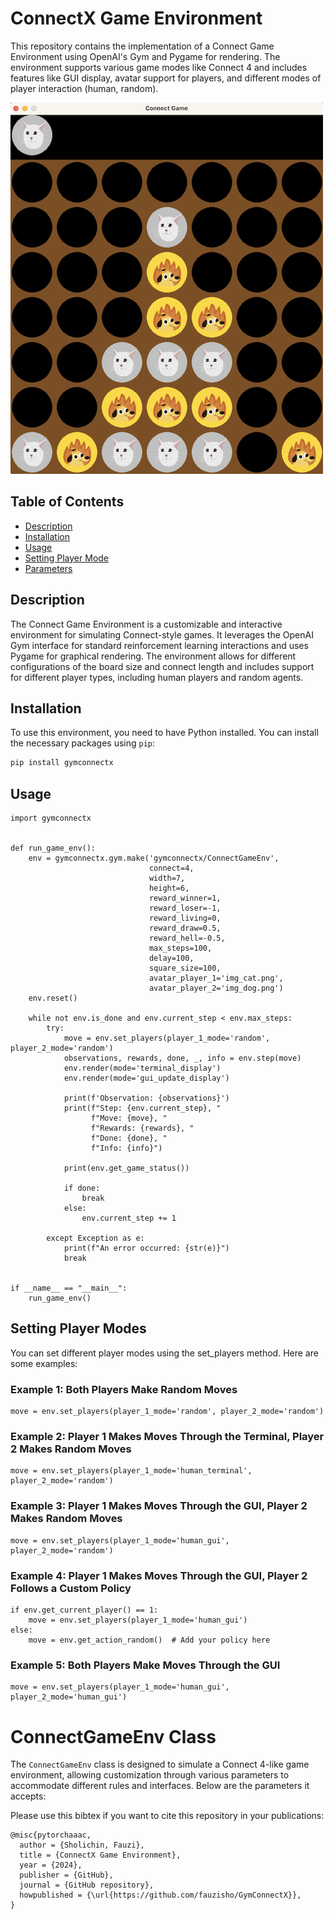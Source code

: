# ConnectX Game Environment

This repository contains the implementation of a Connect Game Environment using OpenAI's Gym and Pygame for rendering. The environment supports various game modes like Connect 4 and includes features like GUI display, avatar support for players, and different modes of player interaction (human, random).


![demo.png](demo.png)

## Table of Contents

- [Description](#description)
- [Installation](#installation)
- [Usage](#usage)
- [Setting Player Mode](#setting-player-modes)
- [Parameters](#connectgameenv-class)

## Description

The Connect Game Environment is a customizable and interactive environment for simulating Connect-style games. It leverages the OpenAI Gym interface for standard reinforcement learning interactions and uses Pygame for graphical rendering. The environment allows for different configurations of the board size and connect length and includes support for different player types, including human players and random agents.

## Installation

To use this environment, you need to have Python installed. You can install the necessary packages using `pip`:

```bash
pip install gymconnectx
```

## Usage

```
import gymconnectx


def run_game_env():
    env = gymconnectx.gym.make('gymconnectx/ConnectGameEnv',
                               connect=4,
                               width=7,
                               height=6,
                               reward_winner=1,
                               reward_loser=-1,
                               reward_living=0,
                               reward_draw=0.5,
                               reward_hell=-0.5,
                               max_steps=100,
                               delay=100,
                               square_size=100,
                               avatar_player_1='img_cat.png',
                               avatar_player_2='img_dog.png')
    env.reset()

    while not env.is_done and env.current_step < env.max_steps:
        try:
            move = env.set_players(player_1_mode='random', player_2_mode='random')
            observations, rewards, done, _, info = env.step(move)
            env.render(mode='terminal_display')
            env.render(mode='gui_update_display')

            print(f'Observation: {observations}')
            print(f"Step: {env.current_step}, "
                  f"Move: {move}, "
                  f"Rewards: {rewards}, "
                  f"Done: {done}, "
                  f"Info: {info}")

            print(env.get_game_status())

            if done:
                break
            else:
                env.current_step += 1

        except Exception as e:
            print(f"An error occurred: {str(e)}")
            break


if __name__ == "__main__":
    run_game_env()
```

## Setting Player Modes
You can set different player modes using the set_players method. Here are some examples:

### Example 1: Both Players Make Random Moves
```
move = env.set_players(player_1_mode='random', player_2_mode='random')
```

### Example 2: Player 1 Makes Moves Through the Terminal, Player 2 Makes Random Moves
```
move = env.set_players(player_1_mode='human_terminal', player_2_mode='random')
```

### Example 3: Player 1 Makes Moves Through the GUI, Player 2 Makes Random Moves
```
move = env.set_players(player_1_mode='human_gui', player_2_mode='random')
```

### Example 4: Player 1 Makes Moves Through the GUI, Player 2 Follows a Custom Policy
```
if env.get_current_player() == 1:
    move = env.set_players(player_1_mode='human_gui')
else:
    move = env.get_action_random()  # Add your policy here
```

### Example 5: Both Players Make Moves Through the GUI
```
move = env.set_players(player_1_mode='human_gui', player_2_mode='human_gui')
```

# ConnectGameEnv Class

The `ConnectGameEnv` class is designed to simulate a Connect 4-like game environment, allowing customization through various parameters to accommodate different rules and interfaces. Below are the parameters it accepts:

Please use this bibtex if you want to cite this repository in your publications:

    @misc{pytorchaaac,
      author = {Sholichin, Fauzi},
      title = {ConnectX Game Environment},
      year = {2024},
      publisher = {GitHub},
      journal = {GitHub repository},
      howpublished = {\url{https://github.com/fauzisho/GymConnectX}},
    }
